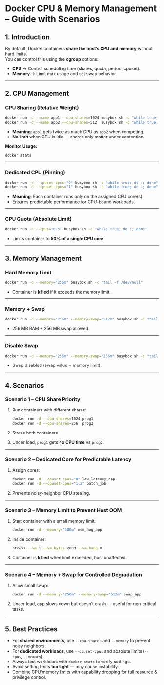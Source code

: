 # Docker CPU & Memory Management – Guide with Scenarios

## 1. Introduction

By default, Docker containers **share the host’s CPU and memory** without hard limits.  
You can control this using the **cgroup** options:

- **CPU** → Control scheduling time (shares, quota, period, cpuset).
- **Memory** → Limit max usage and set swap behavior.

---

## 2. CPU Management

### CPU Sharing (Relative Weight)
```bash
docker run -d --name app1 --cpu-shares=1024 busybox sh -c "while true; do :; done"
docker run -d --name app2 --cpu-shares=512  busybox sh -c "while true; do :; done"
````

* **Meaning**: `app1` gets twice as much CPU as `app2` when competing.
* **No limit** when CPU is idle — shares only matter under contention.

**Monitor Usage:**

```bash
docker stats
```

---

### Dedicated CPU (Pinning)

```bash
docker run -d --cpuset-cpus="0" busybox sh -c "while true; do :; done"
docker run -d --cpuset-cpus="1" busybox sh -c "while true; do :; done"
```

* **Meaning**: Each container runs only on the assigned CPU core(s).
* Ensures predictable performance for CPU-bound workloads.

---

### CPU Quota (Absolute Limit)

```bash
docker run -d --cpus="0.5" busybox sh -c "while true; do :; done"
```

* Limits container to **50% of a single CPU core**.

---

## 3. Memory Management

### Hard Memory Limit

```bash
docker run -d --memory="256m" busybox sh -c "tail -f /dev/null"
```

* Container is **killed** if it exceeds the memory limit.

---

### Memory + Swap

```bash
docker run -d --memory="256m" --memory-swap="512m" busybox sh -c "tail -f /dev/null"
```

* 256 MB RAM + 256 MB swap allowed.

---

### Disable Swap

```bash
docker run -d --memory="256m" --memory-swap="256m" busybox sh -c "tail -f /dev/null"
```

* Swap disabled (swap value = memory limit).

---

## 4. Scenarios

### Scenario 1 – CPU Share Priority

1. Run containers with different shares:

   ```bash
   docker run -d --cpu-shares=1024 prog1
   docker run -d --cpu-shares=256  prog2
   ```
2. Stress both containers.
3. Under load, `prog1` gets **4x CPU time** vs `prog2`.

---

### Scenario 2 – Dedicated Core for Predictable Latency

1. Assign cores:

   ```bash
   docker run -d --cpuset-cpus="0" low_latency_app
   docker run -d --cpuset-cpus="1,2" batch_job
   ```
2. Prevents noisy-neighbor CPU stealing.

---

### Scenario 3 – Memory Limit to Prevent Host OOM

1. Start container with a small memory limit:

   ```bash
   docker run -d --memory="100m" mem_hog_app
   ```
2. Inside container:

   ```bash
   stress --vm 1 --vm-bytes 200M --vm-hang 0
   ```
3. Container is **killed** when limit exceeded, host unaffected.

---

### Scenario 4 – Memory + Swap for Controlled Degradation

1. Allow small swap:

   ```bash
   docker run -d --memory="256m" --memory-swap="512m" swap_app
   ```
2. Under load, app slows down but doesn’t crash — useful for non-critical tasks.

---

## 5. Best Practices

* For **shared environments**, use `--cpu-shares` and `--memory` to prevent noisy neighbors.
* For **dedicated workloads**, use `--cpuset-cpus` and absolute limits (`--cpus`, `--memory`).
* Always test workloads with `docker stats` to verify settings.
* Avoid setting limits **too tight** — may cause instability.
* Combine CPU/memory limits with capability dropping for full resource & privilege control.
